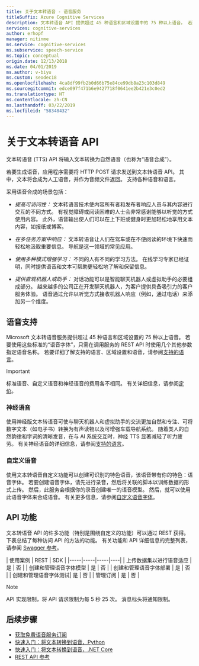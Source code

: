 ```yaml
---
title: 关于文本转语音 - 语音服务
titleSuffix: Azure Cognitive Services
description: 文本转语音 API 提供超过 45 种语言和区域设置中的 75 种以上语音。 若要使用标准语音字体，只需在调用语音服务时使用几个其他参数指定语音名称。
services: cognitive-services
author: erhopf
manager: nitinme
ms.service: cognitive-services
ms.subservice: speech-service
ms.topic: conceptual
origin.date: 12/13/2018
ms.date: 04/01/2019
ms.author: v-biyu
ms.custom: seodec18
ms.openlocfilehash: 4ca8df99fb2b0d66b75e84ce99db8a23c103d849
ms.sourcegitcommit: edce097f471b6e9427718f0641ee2b421e3c0ed2
ms.translationtype: HT
ms.contentlocale: zh-CN
ms.lasthandoff: 03/22/2019
ms.locfileid: "58348432"
---
```

# <a name="about-the-text-to-speech-api"></a>关于文本转语音 API

文本转语音 (TTS) API 将输入文本转换为自然语音（也称为“语音合成”）。

若要生成语音，应用程序需要将 HTTP POST 请求发送到文本转语音 API。 其中，文本将合成为人工语音，并作为音频文件返回。 支持各种语音和语言。

采用语音合成的场景包括：

* *提高可访问性：* 文本转语音技术使内容所有者和发布者响应人员与其内容进行交互的不同方式。 有视觉障碍或阅读困难的人士会非常感谢能够以听觉的方式使用内容。 此外，语音输出使人们可以在上下班或健身时更加轻松地享用文本内容，如报纸或博客。

* *在多任务方案中响应：* 文本转语音让人们在驾车或在不便阅读的环境下快速而轻松地汲取重要信息。 导航是这一领域的常见应用。

* *使用多种模式增强学习：* 不同的人有不同的学习方法。 在线学习专家已经证明，同时提供语音和文本可帮助更轻松地了解和保留信息。

* *提供直观机器人或助手：* 对话功能可以是智能聊天机器人或虚拟助手的必要组成部分。 越来越多的公司正在开发聊天机器人，为客户提供具备吸引力的客户服务体验。 语音通过允许以听觉方式接收机器人响应（例如，通过电话）来添加另一个维度。

## <a name="voice-support"></a>语音支持

Microsoft 文本转语音服务提供超过 45 种语言和区域设置的 75 种以上语音。 若要使用这些标准的“语音字体”，只需在调用服务的 REST API 时使用几个其他参数指定语音名称。 若要详细了解支持的语言、区域设置和语音，请参阅[支持的语言](language-support.md#text-to-speech)。

> [!IMPORTANT]
> 标准语音、自定义语音和神经语音的费用各不相同。 有关详细信息，请参阅[定价](https://www.azure.cn/zh-cn/home/features/cognitive-services/)。

### <a name="neural-voices"></a>神经语音

使用神经版文本转语音可使与聊天机器人和虚拟助手的交流更加自然和专注、可将数字文本（如电子书）转换为有声读物以及可增强车载导航系统。 随着类人的自然韵律和字词的清晰发音，在与 AI 系统交互时，神经 TTS 显著减轻了听力疲劳。 有关神经语音的详细信息，请参阅[支持的语言](language-support.md#text-to-speech)。

### <a name="custom-voices"></a>自定义语音

使用文本转语音自定义功能可以创建可识别的特色语音，该语音带有你的特色：语音字体。 若要创建语音字体，请先进行录音，然后将关联的脚本以训练数据的形式上传。 然后，此服务会根据你的录音创建唯一的语音模型。 然后，就可以使用此语音字体来合成语音。 有关更多信息，请参阅[自定义语音字体](how-to-customize-voice-font.md)。

## <a name="api-capabilities"></a>API 功能

文本转语音 API 的许多功能（特别是围绕自定义的功能）可以通过 REST 获得。 下表总结了每种访问 API 的方法的功能。 有关功能和 API 详细信息的完整列表，请参阅 [Swagger 参考](https://westus.cris.ai/swagger/ui/index)。

| 使用案例 | REST | SDK |
|-----|-----|-----|----|
| 上传数据集以进行语音适应 | 是 | 否 |
| 创建和管理语音字体模型 | 是 | 否 |
| 创建和管理语音字体部署 | 是 | 否 |
| 创建和管理语音字体测试| 是 | 否 |
| 管理订阅 | 是 | 否 |

> [!NOTE]
> API 实现限制，将 API 请求限制为每 5 秒 25 次。 消息标头将通知限制。

## <a name="next-steps"></a>后续步骤

* [获取免费语音服务订阅](https://www.azure.cn/zh-cn/home/features/cognitive-services/)
* [快速入门：将文本转换到语音，Python](quickstart-python-text-to-speech.md)
* [快速入门：将文本转换到语音，.NET Core](quickstart-dotnet-text-to-speech.md)
* [REST API 参考](rest-apis.md)
